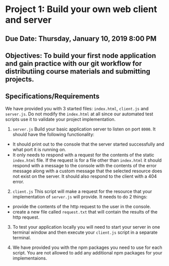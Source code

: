 # Project 1: Build your own web client and server

## Due Date: Thursday, January 10, 2019 8:00 PM
## Objectives: To build your first node application and gain practice with our git workflow for distributiing course materials and submitting projects.

## Specifications/Requirements
We have provided you with 3 started files: `index.html`, `client.js` and `server.js`. Do not modify the `index.html` at all since our automated test scripts use it to validate your project implementation.

1. `server.js` Build your basic application server to listen on port `8000`. It should have the following functionality:
  * It should print out to the console that the server started successfully and what port it is running on.
  * It only needs to respond with a request for the contents of the static `index.html` file. If the request is for a file other than `index.html` it should respond with a message to the console with the contents of the error message along with a custom message that the selected resource does not exist on the server. It should also respond to the client with a 404 error.
  
2. `client.js` This script will make a request for the resource that your implementation of `server.js` will provide. It needs to do 2 things:
  * provide the contents of the http request to the user in the console.
  * create a new file called `request.txt` that will contain the results of the http request.

3. To test your application locally you will need to start your server in one terminal window and then execute your `client.js` script in a separate terminal. 

4. We have provided you with the npm packages you need to use for each script. You are not allowed to add any additional npm packages for your implementaions.

